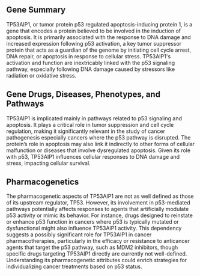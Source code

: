 ## Gene Summary
TP53AIP1, or tumor protein p53 regulated apoptosis-inducing protein 1, is a gene that encodes a protein believed to be involved in the induction of apoptosis. It is primarily associated with the response to DNA damage and increased expression following p53 activation, a key tumor suppressor protein that acts as a guardian of the genome by initiating cell cycle arrest, DNA repair, or apoptosis in response to cellular stress. TP53AIP1's activation and function are inextricably linked with the p53 signaling pathway, especially following DNA damage caused by stressors like radiation or oxidative stress.

## Gene Drugs, Diseases, Phenotypes, and Pathways
TP53AIP1 is implicated mainly in pathways related to p53 signaling and apoptosis. It plays a critical role in tumor suppression and cell cycle regulation, making it significantly relevant in the study of cancer pathogenesis especially cancers where the p53 pathway is disrupted. The protein’s role in apoptosis may also link it indirectly to other forms of cellular malfunction or diseases that involve dysregulated apoptosis. Given its role with p53, TP53AIP1 influences cellular responses to DNA damage and stress, impacting cellular survival.

## Pharmacogenetics
The pharmacogenetic aspects of TP53AIP1 are not as well defined as those of its upstream regulator, TP53. However, its involvement in p53-mediated pathways potentially affects responses to agents that artificially modulate p53 activity or mimic its behavior. For instance, drugs designed to reinstate or enhance p53 function in cancers where p53 is typically mutated or dysfunctional might also influence TP53AIP1 activity. This dependency suggests a possibly significant role for TP53AIP1 in cancer pharmacotherapies, particularly in the efficacy or resistance to anticancer agents that target the p53 pathway, such as MDM2 inhibitors, though specific drugs targeting TP53AIP1 directly are currently not well-defined. Understanding its pharmacogenetic attributes could enrich strategies for individualizing cancer treatments based on p53 status.
